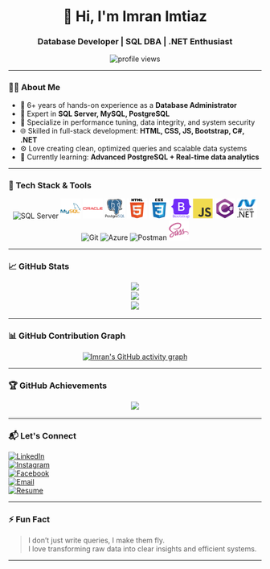 <h1 align="center">👋 Hi, I'm Imran Imtiaz</h1>
<h3 align="center">Database Developer | SQL DBA | .NET Enthusiast</h3>

<p align="center">
  <img src="https://komarev.com/ghpvc/?username=imran-imtiaz48&label=Profile%20views&color=0e75b6&style=flat" alt="profile views" />
</p>

---

### 🧑‍💻 About Me

- 🎯 6+ years of hands-on experience as a **Database Administrator**
- 🧠 Expert in **SQL Server, MySQL, PostgreSQL**
- 🚀 Specialize in performance tuning, data integrity, and system security
- 🌐 Skilled in full-stack development: **HTML, CSS, JS, Bootstrap, C#, .NET**
- ⚙️ Love creating clean, optimized queries and scalable data systems
- 📘 Currently learning: **Advanced PostgreSQL + Real-time data analytics**

---

### 🔧 Tech Stack & Tools

<p align="center">
  <img src="https://cdn.jsdelivr.net/gh/devicons/devicon/icons/microsoftsqlserver/microsoftsqlserver-plain.svg" width="40" alt="SQL Server"/>
  <img src="https://raw.githubusercontent.com/devicons/devicon/master/icons/mysql/mysql-original-wordmark.svg" width="40" alt="MySQL"/>
  <img src="https://raw.githubusercontent.com/devicons/devicon/master/icons/oracle/oracle-original.svg" width="40" alt="Oracle"/>
  <img src="https://raw.githubusercontent.com/devicons/devicon/master/icons/postgresql/postgresql-original-wordmark.svg" width="40" alt="PostgreSQL"/>
  <img src="https://raw.githubusercontent.com/devicons/devicon/master/icons/html5/html5-original-wordmark.svg" width="40" alt="HTML5"/>
  <img src="https://raw.githubusercontent.com/devicons/devicon/master/icons/css3/css3-original-wordmark.svg" width="40" alt="CSS3"/>
  <img src="https://raw.githubusercontent.com/devicons/devicon/master/icons/bootstrap/bootstrap-plain-wordmark.svg" width="40" alt="Bootstrap"/>
  <img src="https://raw.githubusercontent.com/devicons/devicon/master/icons/javascript/javascript-original.svg" width="40" alt="JavaScript"/>
  <img src="https://raw.githubusercontent.com/devicons/devicon/master/icons/csharp/csharp-original.svg" width="40" alt="C#"/>
  <img src="https://raw.githubusercontent.com/devicons/devicon/master/icons/dot-net/dot-net-original-wordmark.svg" width="40" alt=".NET"/>
  <img src="https://www.vectorlogo.zone/logos/git-scm/git-scm-icon.svg" width="40" alt="Git"/>
  <img src="https://cdn.worldvectorlogo.com/logos/microsoft-azure-2.svg" width="40" alt="Azure"/>
  <img src="https://www.vectorlogo.zone/logos/getpostman/getpostman-icon.svg" width="40" alt="Postman"/>
  <img src="https://raw.githubusercontent.com/devicons/devicon/master/icons/sass/sass-original.svg" width="40" alt="Sass"/>
</p>

---


### 📈 GitHub Stats

<p align="center">
  <img src="https://github-readme-stats.vercel.app/api?username=imran-imtiaz48&show_icons=true&theme=tokyonight&hide_border=true" />
  <br />
  <img src="https://github-readme-streak-stats.herokuapp.com/?user=imran-imtiaz48&theme=tokyonight&hide_border=true" />
  <br />
  <img src="https://github-readme-stats.vercel.app/api/top-langs/?username=imran-imtiaz48&layout=compact&theme=tokyonight&hide_border=true" />
</p>

---

### 📊 GitHub Contribution Graph

<p align="center">
  <a href="https://github.com/imran-imtiaz48">
    <img src="https://github-readme-activity-graph.vercel.app/graph?username=imran-imtiaz48&theme=tokyo-night&area=true&hide_border=true" alt="Imran's GitHub activity graph" />
  </a>
</p>

---

### 🏆 GitHub Achievements

<p align="center">
  <img src="https://github-profile-trophy.vercel.app/?username=imran-imtiaz48&theme=onedark&row=1&column=6" />
</p>

---

### 📬 Let's Connect

[![LinkedIn](https://img.shields.io/badge/-LinkedIn-blue?style=flat-square&logo=linkedin&logoColor=white)](https://linkedin.com/in/imranimtiaz1)  
[![Instagram](https://img.shields.io/badge/-Instagram-C13584?style=flat-square&logo=instagram&logoColor=white)](https://instagram.com/_imran.webster)  
[![Facebook](https://img.shields.io/badge/-Facebook-1877F2?style=flat-square&logo=facebook&logoColor=white)](https://fb.com/emraan%20imtiaz)  
[![Email](https://img.shields.io/badge/Gmail-D14836?style=flat-square&logo=gmail&logoColor=white)](mailto:Emraan.imtiaz48@gmail.com)  
[![Resume](https://img.shields.io/badge/Resume-View-blue?style=flat-square&logo=googledrive)](https://drive.google.com/file/d/1jzvQp5XrNm0bmF2tZk8FFJ9Vjlih9vEf/view?usp=sharing)

---

### ⚡ Fun Fact

> I don’t just write queries, I make them fly.  
> I love transforming raw data into clear insights and efficient systems.

---

